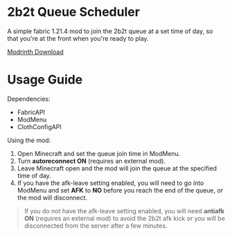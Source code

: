 # 2b2t Queue Scheduler
A simple fabric 1.21.4 mod to join the 2b2t queue at a set time of day, so that you're at the front when you're ready to play.

[Modrinth Download](https://modrinth.com/mod/2b2t-queue-scheduler/)

# Usage Guide

Dependencies:
- FabricAPI
- ModMenu
- ClothConfigAPI

Using the mod:
1. Open Minecraft and set the queue join time in ModMenu.
2. Turn **autoreconnect ON** (requires an external mod).
3. Leave Minecraft open and the mod will join the queue at the specified time of day.
4. If you have the afk-leave setting enabled, you will need to go into ModMenu and set **AFK** to **NO** before you reach the end of the queue, or the mod will disconnect.
> If you do not have the afk-leave setting enabled, you will need **antiafk ON** (requires an external mod) to avoid the 2b2t afk kick or you will be disconnected from the server after a few minutes.
